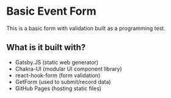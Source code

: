 # Basic Event Form

This is a basic form with validation built as a programming test.

## What is it built with?

- Gatsby.JS (static web generator)
- Chakra-UI (modular UI component library)
- react-hook-form (form validation)
- GetForm (used to submit/record data)
- GitHub Pages (hosting static files)
